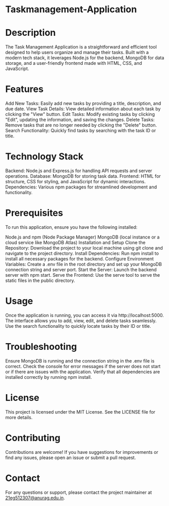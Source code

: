# Taskmanagement-Application
# Description
The Task Management Application is a straightforward and efficient tool designed to help users organize and manage their tasks. Built with a modern tech stack, it leverages Node.js for the backend, MongoDB for data storage, and a user-friendly frontend made with HTML, CSS, and JavaScript.

# Features
Add New Tasks: Easily add new tasks by providing a title, description, and due date.
View Task Details: View detailed information about each task by clicking the "View" button.
Edit Tasks: Modify existing tasks by clicking "Edit", updating the information, and saving the changes.
Delete Tasks: Remove tasks that are no longer needed by clicking the "Delete" button.
Search Functionality: Quickly find tasks by searching with the task ID or title.
# Technology Stack
Backend: Node.js and Express.js for handling API requests and server operations.
Database: MongoDB for storing task data.
Frontend: HTML for structure, CSS for styling, and JavaScript for dynamic interactions.
Dependencies: Various npm packages for streamlined development and functionality.
# Prerequisites
To run this application, ensure you have the following installed:

Node.js and npm (Node Package Manager)
MongoDB (local instance or a cloud service like MongoDB Atlas)
Installation and Setup
Clone the Repository: Download the project to your local machine using git clone <repository-url> and navigate to the project directory.
Install Dependencies: Run npm install to install all necessary packages for the backend.
Configure Environment Variables: Create a .env file in the root directory and set up your MongoDB connection string and server port.
Start the Server: Launch the backend server with npm start.
Serve the Frontend: Use the serve tool to serve the static files in the public directory.
# Usage
Once the application is running, you can access it via http://localhost:5000. The interface allows you to add, view, edit, and delete tasks seamlessly. Use the search functionality to quickly locate tasks by their ID or title.

# Troubleshooting
Ensure MongoDB is running and the connection string in the .env file is correct.
Check the console for error messages if the server does not start or if there are issues with the application.
Verify that all dependencies are installed correctly by running npm install.
# License
This project is licensed under the MIT License. See the LICENSE file for more details.

# Contributing
Contributions are welcome! If you have suggestions for improvements or find any issues, please open an issue or submit a pull request.

# Contact
For any questions or support, please contact the project maintainer at 21eg512307@anurag.edu.in.
